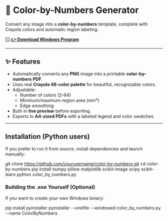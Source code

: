 # 🎨 Color-by-Numbers Generator

Convert any image into a **color-by-numbers** template, complete with Crayola colors and automatic region labeling.  

🪟 **[👉 Download Windows Program](https://github.com/DrSM0xY/ColorByNumbers/releases/download/windows/CBNCreator.exe)**

---

## ✨ Features

- Automatically converts any **PNG** image into a printable **color-by-numbers PDF**.  
- Uses real **Crayola 48-color palette** for beautiful, recognizable colors.  
- Adjustable:
  - Number of colors (2–64)
  - Minimum/maximum region area (mm²)
  - Edge smoothing
- Built-in **live preview** before exporting.
- Exports to **A4-sized PDFs** with a labeled legend and color swatches.

---

## Installation (Python users)

If you prefer to run it from source, install dependencies and launch manually:

git clone https://github.com/yourusername/color-by-numbers.git
cd color-by-numbers
pip install numpy pillow matplotlib scikit-image scipy scikit-learn
python color_by_numbers.py

### Building the .exe Yourself (Optional)
If you want to create your own Windows binary:

pip install pyinstaller
pyinstaller --onefile --windowed color_by_numbers.py --name ColorByNumbers
